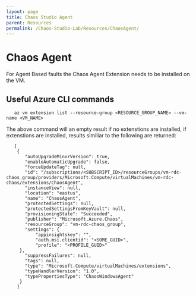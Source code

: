 ```yaml
---
layout: page
title: Chaos Studio Agent
parent: Resources 
permalink: /Chaos-Studio-Lab/Resources/ChaosAgent/
---
```


# Chaos Agent
For Agent Based faults the Chaos Agent Extension needs to be installed on the VM.  

## Useful Azure CLI commands

       az vm extension list --resource-group <RESOURCE_GROUP_NAME> --vm-name <VM_NAME>
The above command will an empty result if no extenstions are installed, if extenstions are installed, results similiar to the following are returned:
    
       [
        {
           "autoUpgradeMinorVersion": true,
           "enableAutomaticUpgrade": false,
           "forceUpdateTag": null,
           "id": "/subscriptions/<SUBSCRIPT_ID>/resourceGroups/vm-rdc-chaos_group/providers/Microsoft.Compute/virtualMachines/vm-rdc-chaos/extensions/ChaosAgent",
           "instanceView": null,
           "location": "eastus",
           "name": "ChaosAgent",
           "protectedSettings": null,
           "protectedSettingsFromKeyVault": null,
           "provisioningState": "Succeeded",
           "publisher": "Microsoft.Azure.Chaos",
           "resourceGroup": "vm-rdc-chaos_group",
           "settings": {
               "appinsightskey": "",
               "auth.msi.clientid": "<SOME_GUID>",
               "profile": "<PROFILE_GUID>"
         },
           "suppressFailures": null,
           "tags": null,
           "type": "Microsoft.Compute/virtualMachines/extensions",
           "typeHandlerVersion": "1.0",
           "typePropertiesType": "ChaosWindowsAgent"
         }
        ]
    
    
